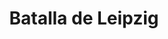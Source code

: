 ﻿---
title: "Batalla de Leipzig"
permalink: periodes_1056.html
layout: periode
dataInici: 1813-10-16
dataFi: 1813-10-19
sidebar: periodes
pares:
  - 741:
    title: "Sexta Coalición"
    dataInici: "(1813-03)"
    dataFi: "(1814-05)"

fills:
jocsPrincipals:
  - title: "The Battle of Nations: The Encirclement at Leipzig, 16-19 October 1813"
    bggId: 10301
    dataInici: 
    dataFi: 

jocsEscenaris:
jocsEpoca:
jocsEpocaEscenaris:
---
